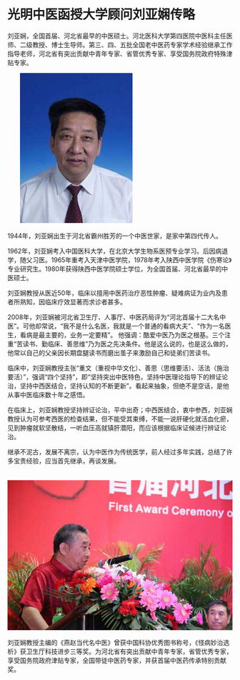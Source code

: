 # 光明中医函授大学顾问刘亚娴传略

刘亚娴，全国首届、河北省最早的中医硕士。河北医科大学第四医院中医科主任医师、二级教授、博士生导师。第三、四、五批全国老中医药专家学术经验继承工作指导老师，河北省有突出贡献中青年专家、省管优秀专家、享受国务院政府特殊津贴专家。

　　![img](img/201907241140299dd474.jpg)

1944年，刘亚娴出生于河北省霸州胜芳的一个中医世家，是家中第四代传人。

1962年，刘亚娴考入中国医科大学，在北京大学生物系医预专业学习。后因病退学，随父习医。1965年重考入天津中医学院，1978年考入陕西中医学院《伤寒论》专业研究生。1980年获得陕西中医学院硕士学位，为全国首届、河北省最早的中医硕士。

刘亚娴教授从医近50年，临床以擅用中医药治疗恶性肿瘤、疑难病证为业内及患者所熟知，因临床疗效显著而求诊者甚多。

2008年，刘亚娴被河北省卫生厅、人事厅、中医药局评为“河北首届十二大名中医”。可他却常说，“我不是什么名医，我就是一个普通的看病大夫”、“作为一名医生，看病是最主要的，业务一定要精”。 他强调：酷爱中医乃为医之根基。三个注重“苦读书、勤临床、善思维”乃为医之先决条件。他是这么说的，也是这么做的，他常以自己的父亲因长期盘腿读书而磨出茧子来激励自己和徒弟们苦读书。

临床中，刘亚娴教授主张“重文（重视中华文化）、善思（思维要活）、活法（施治要活）”，强调“四个坚持”，即“坚持突出中医特色，坚持中医理论指导下的辨证论治，坚持中西医结合，坚持认知的不断更新”。看起来抽象，但绝不是空话，是他从事中医临床数十年之感悟。

在临床上，刘亚娴教授坚持辨证论治，平中出奇；中西医结合，衷中参西，刘亚娴教授认为可参考西医的检查结果，但不能受其束缚，不能一说肝硬化就活血化瘀，见到肿瘤就软坚散结，一听血压高就镇肝潜阳，而应该根据临床证候进行辨证论治。

继承不泥古，发展不离宗，认为中医作为传统医学，前人经过多年实践，总结了许多宝贵经验，应当首先继承，再谈发展。

　　![img](img/201907241140290ca83a.jpg)

刘亚娴教授主编的《燕赵当代名中医》曾获中国科协优秀图书称号，《怪病妙治选析》获卫生厅科技进步三等奖。为河北省有突出贡献中青年专家，省管优秀专家，享受国务院政府津贴专家，全国带徒中医药专家，并获首届中医药传承特别贡献奖。